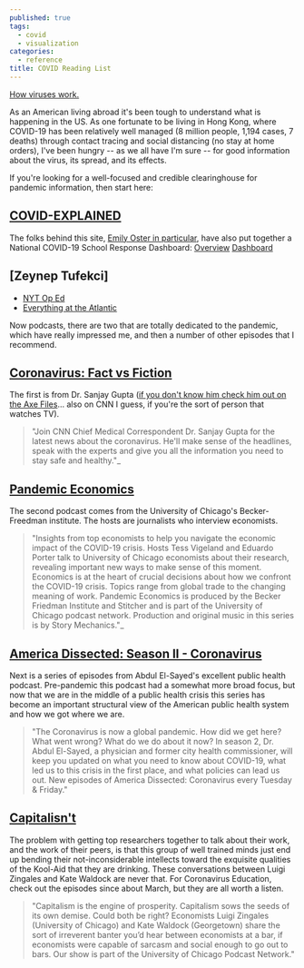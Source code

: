```yaml
---
published: true
tags:
  - covid
  - visualization
categories:
  - reference
title: COVID Reading List
---
```


[How viruses work.](https://www.nytimes.com/interactive/2020/04/03/science/coronavirus-genome-bad-news-wrapped-in-protein.html) 

As an American living abroad it's been tough to understand what is happening in the US. As one fortunate to be living in Hong Kong, where COVID-19 has been relatively well managed (8 million people, 1,194 cases, 7 deaths) through contact tracing and social distancing (no stay at home orders), I've been hungry -- as we all have I'm sure -- for good information about the virus, its spread, and its effects. 

If you're looking for a well-focused and credible clearinghouse for pandemic information, then start here:
## [COVID-EXPLAINED](https://explaincovid.org/)

The folks behind this site, [Emily Oster in particular](https://emilyoster.net), have also put together a National COVID-19 School Response Dashboard: [Overview](https://explaincovid.org/kids/nationwide-covid-19-school-dashboard/) [Dashboard](https://statsiq.co1.qualtrics.com/public-dashboard/v0/dashboard/5f62eaee4451ae001535c839#/dashboard/5f62eaee4451ae001535c839?pageId=Page_1ac6a6bc-92b6-423e-9f7a-259a18648318)

## [Zeynep Tufekci]
- [NYT Op Ed](https://www.nytimes.com/2020/03/17/opinion/coronavirus-face-masks.html)
- [Everything at the Atlantic](https://www.theatlantic.com/author/zeynep-tufekci/)

Now podcasts, there are two that are totally dedicated to the pandemic, which have really impressed me, and then a number of other episodes that I recommend. 

## [Coronavirus: Fact vs Fiction](https://edition.cnn.com/audio/podcasts/corona-virus)

The first is from Dr. Sanjay Gupta ([if you don't know him check him out on the Axe Files](https://omny.fm/shows/the-axe-files-with-david-axelrod/ep-378-dr-sanjay-gupta)... also on CNN I guess, if you're the sort of person that watches TV). 

>"Join CNN Chief Medical Correspondent Dr. Sanjay Gupta for the latest news about the coronavirus. He'll make sense of the headlines, speak with the experts and give you all the information you need to stay safe and healthy."_

## [Pandemic Economics](https://bfi.uchicago.edu/podcast/pandemic-economics/)

The second podcast comes from the University of Chicago's Becker-Freedman institute. The hosts are journalists who interview economists.

>"Insights from top economists to help you navigate the economic impact of the COVID-19 crisis. Hosts Tess Vigeland and Eduardo Porter talk to University of Chicago economists about their research, revealing important new ways to make sense of this moment. Economics is at the heart of crucial decisions about how we confront the COVID-19 crisis. Topics range from global trade to the changing meaning of work. Pandemic Economics is produced by the Becker Friedman Institute and Stitcher and is part of the University of Chicago podcast network. Production and original music in this series is by Story Mechanics."_

## [America Dissected: Season II - Coronavirus](https://crooked.com/podcast-series/america-dissected/)

Next is a series of episodes from Abdul El-Sayed's excellent public health podcast. Pre-pandemic this podcast had a somewhat more broad focus, but now that we are in the middle of a public health crisis this series has become an important structural view of the American public health system and how we got where we are.

>"The Coronavirus is now a global pandemic. How did we get here? What went wrong? What do we do about it now? In season 2, Dr. Abdul El-Sayed, a physician and former city health commissioner, will keep you updated on what you need to know about COVID-19, what led us to this crisis in the first place, and what policies can lead us out. New episodes of America Dissected: Coronavirus every Tuesday & Friday."

## [Capitalisn't](https://podcasts.apple.com/us/podcast/capitalisnt/id1326698855)

The problem with getting top researchers together to talk about their work, and the work of their peers, is that this group of well trained minds just end up bending their not-inconsiderable intellects toward the exquisite qualities of the Kool-Aid that they are drinking. These conversations between Luigi Zingales and Kate Waldock are never that. For Coronavirus Education, check out the episodes since about March, but they are all worth a listen.

>"Capitalism is the engine of prosperity. Capitalism sows the seeds of its own demise. Could both be right? Economists Luigi Zingales (University of Chicago) and Kate Waldock (Georgetown) share the sort of irreverent banter you’d hear between economists at a bar, if economists were capable of sarcasm and social enough to go out to bars. Our show is part of the University of Chicago Podcast Network."
